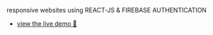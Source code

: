  responsive websites using REACT-JS & FIREBASE AUTHENTICATION

- [view the live demo 🚀](https://app-auth-36522.web.app/)